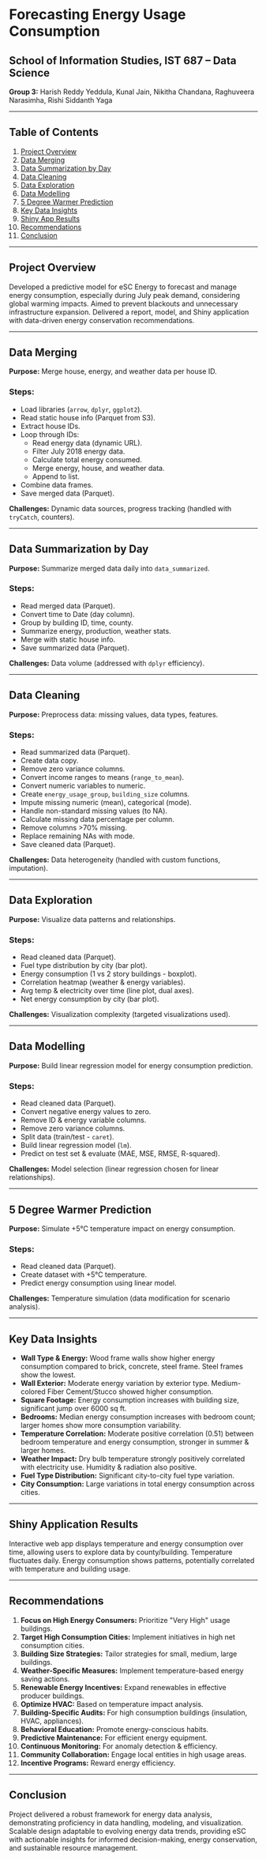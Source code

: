 # Forecasting Energy Usage Consumption

## School of Information Studies, IST 687 – Data Science  
**Group 3:** Harish Reddy Yeddula, Kunal Jain, Nikitha Chandana, Raghuveera Narasimha, Rishi Siddanth Yaga

---

## Table of Contents
1. [Project Overview](#project-overview)
2. [Data Merging](#data-merging)
3. [Data Summarization by Day](#data-summarization-by-day)
4. [Data Cleaning](#data-cleaning)
5. [Data Exploration](#data-exploration)
6. [Data Modelling](#data-modelling)
7. [5 Degree Warmer Prediction](#5-degree-warmer-prediction)
8. [Key Data Insights](#key-data-insights)
9. [Shiny App Results](#shiny-app-results)
10. [Recommendations](#recommendations)
11. [Conclusion](#conclusion)

---

## Project Overview  
Developed a predictive model for eSC Energy to forecast and manage energy consumption, especially during July peak demand, considering global warming impacts. Aimed to prevent blackouts and unnecessary infrastructure expansion. Delivered a report, model, and Shiny application with data-driven energy conservation recommendations.

---

## Data Merging  
**Purpose:** Merge house, energy, and weather data per house ID.

### Steps:
- Load libraries (`arrow`, `dplyr`, `ggplot2`).
- Read static house info (Parquet from S3).
- Extract house IDs.
- Loop through IDs:
  - Read energy data (dynamic URL).
  - Filter July 2018 energy data.
  - Calculate total energy consumed.
  - Merge energy, house, and weather data.
  - Append to list.
- Combine data frames.
- Save merged data (Parquet).

**Challenges:** Dynamic data sources, progress tracking (handled with `tryCatch`, counters).

---

## Data Summarization by Day  
**Purpose:** Summarize merged data daily into `data_summarized`.

### Steps:
- Read merged data (Parquet).
- Convert time to Date (day column).
- Group by building ID, time, county.
- Summarize energy, production, weather stats.
- Merge with static house info.
- Save summarized data (Parquet).

**Challenges:** Data volume (addressed with `dplyr` efficiency).

---

## Data Cleaning  
**Purpose:** Preprocess data: missing values, data types, features.

### Steps:
- Read summarized data (Parquet).
- Create data copy.
- Remove zero variance columns.
- Convert income ranges to means (`range_to_mean`).
- Convert numeric variables to numeric.
- Create `energy_usage_group`, `building_size` columns.
- Impute missing numeric (mean), categorical (mode).
- Handle non-standard missing values (to NA).
- Calculate missing data percentage per column.
- Remove columns >70% missing.
- Replace remaining NAs with mode.
- Save cleaned data (Parquet).

**Challenges:** Data heterogeneity (handled with custom functions, imputation).

---

## Data Exploration  
**Purpose:** Visualize data patterns and relationships.

### Steps:
- Read cleaned data (Parquet).
- Fuel type distribution by city (bar plot).
- Energy consumption (1 vs 2 story buildings - boxplot).
- Correlation heatmap (weather & energy variables).
- Avg temp & electricity over time (line plot, dual axes).
- Net energy consumption by city (bar plot).

**Challenges:** Visualization complexity (targeted visualizations used).

---

## Data Modelling  
**Purpose:** Build linear regression model for energy consumption prediction.

### Steps:
- Read cleaned data (Parquet).
- Convert negative energy values to zero.
- Remove ID & energy variable columns.
- Remove zero variance columns.
- Split data (train/test - `caret`).
- Build linear regression model (`lm`).
- Predict on test set & evaluate (MAE, MSE, RMSE, R-squared).

**Challenges:** Model selection (linear regression chosen for linear relationships).

---

## 5 Degree Warmer Prediction  
**Purpose:** Simulate +5°C temperature impact on energy consumption.

### Steps:
- Read cleaned data (Parquet).
- Create dataset with +5°C temperature.
- Predict energy consumption using linear model.

**Challenges:** Temperature simulation (data modification for scenario analysis).

---

## Key Data Insights  
- **Wall Type & Energy:** Wood frame walls show higher energy consumption compared to brick, concrete, steel frame. Steel frames show the lowest.
- **Wall Exterior:** Moderate energy variation by exterior type. Medium-colored Fiber Cement/Stucco showed higher consumption.
- **Square Footage:** Energy consumption increases with building size, significant jump over 6000 sq ft.
- **Bedrooms:** Median energy consumption increases with bedroom count; larger homes show more consumption variability.
- **Temperature Correlation:** Moderate positive correlation (0.51) between bedroom temperature and energy consumption, stronger in summer & larger homes.
- **Weather Impact:** Dry bulb temperature strongly positively correlated with electricity use. Humidity & radiation also positive.
- **Fuel Type Distribution:** Significant city-to-city fuel type variation.
- **City Consumption:** Large variations in total energy consumption across cities.

---

## Shiny Application Results  
Interactive web app displays temperature and energy consumption over time, allowing users to explore data by county/building. Temperature fluctuates daily. Energy consumption shows patterns, potentially correlated with temperature and building usage.

---

## Recommendations  
1. **Focus on High Energy Consumers:** Prioritize "Very High" usage buildings.
2. **Target High Consumption Cities:** Implement initiatives in high net consumption cities.
3. **Building Size Strategies:** Tailor strategies for small, medium, large buildings.
4. **Weather-Specific Measures:** Implement temperature-based energy saving actions.
5. **Renewable Energy Incentives:** Expand renewables in effective producer buildings.
6. **Optimize HVAC:** Based on temperature impact analysis.
7. **Building-Specific Audits:** For high consumption buildings (insulation, HVAC, appliances).
8. **Behavioral Education:** Promote energy-conscious habits.
9. **Predictive Maintenance:** For efficient energy equipment.
10. **Continuous Monitoring:** For anomaly detection & efficiency.
11. **Community Collaboration:** Engage local entities in high usage areas.
12. **Incentive Programs:** Reward energy efficiency.

---

## Conclusion  
Project delivered a robust framework for energy data analysis, demonstrating proficiency in data handling, modeling, and visualization. Scalable design adaptable to evolving energy data trends, providing eSC with actionable insights for informed decision-making, energy conservation, and sustainable resource management.
